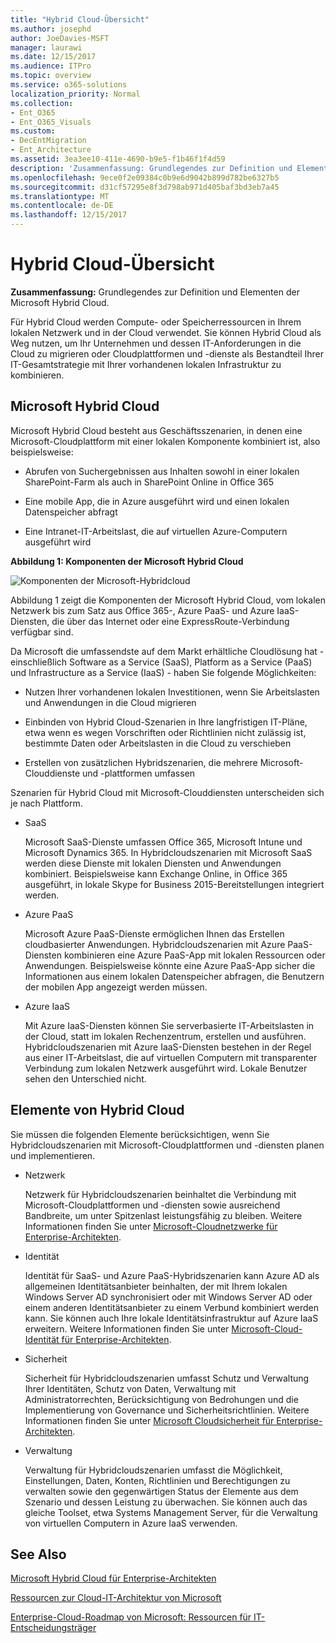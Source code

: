 ```yaml
---
title: "Hybrid Cloud-Übersicht"
ms.author: josephd
author: JoeDavies-MSFT
manager: laurawi
ms.date: 12/15/2017
ms.audience: ITPro
ms.topic: overview
ms.service: o365-solutions
localization_priority: Normal
ms.collection:
- Ent_O365
- Ent_O365_Visuals
ms.custom:
- DecEntMigration
- Ent_Architecture
ms.assetid: 3ea3ee10-411e-4690-b9e5-f1b46f1f4d59
description: 'Zusammenfassung: Grundlegendes zur Definition und Elementen der Microsoft Hybrid Cloud.'
ms.openlocfilehash: 9ece0f2e09384c0b9e6d9042b899d782be6327b5
ms.sourcegitcommit: d31cf57295e8f3d798ab971d405baf3bd3eb7a45
ms.translationtype: MT
ms.contentlocale: de-DE
ms.lasthandoff: 12/15/2017
---
```

# <a name="hybrid-cloud-overview"></a>Hybrid Cloud-Übersicht

 **Zusammenfassung:** Grundlegendes zur Definition und Elementen der Microsoft Hybrid Cloud.
  
Für Hybrid Cloud werden Compute- oder Speicherressourcen in Ihrem lokalen Netzwerk und in der Cloud verwendet. Sie können Hybrid Cloud als Weg nutzen, um Ihr Unternehmen und dessen IT-Anforderungen in die Cloud zu migrieren oder Cloudplattformen und -dienste als Bestandteil Ihrer IT-Gesamtstrategie mit Ihrer vorhandenen lokalen Infrastruktur zu kombinieren.
  
## <a name="microsoft-hybrid-cloud"></a>Microsoft Hybrid Cloud

Microsoft Hybrid Cloud besteht aus Geschäftsszenarien, in denen eine Microsoft-Cloudplattform mit einer lokalen Komponente kombiniert ist, also beispielsweise: 
  
- Abrufen von Suchergebnissen aus Inhalten sowohl in einer lokalen SharePoint-Farm als auch in SharePoint Online in Office 365
    
- Eine mobile App, die in Azure ausgeführt wird und einen lokalen Datenspeicher abfragt
    
- Eine Intranet-IT-Arbeitslast, die auf virtuellen Azure-Computern ausgeführt wird
    
**Abbildung 1: Komponenten der Microsoft Hybrid Cloud**

![Komponenten der Microsoft-Hybridcloud](images/Hybrid_Poster/MS_Hybrid_Cloud.png)
  
Abbildung 1 zeigt die Komponenten der Microsoft Hybrid Cloud, vom lokalen Netzwerk bis zum Satz aus Office 365-, Azure PaaS- und Azure IaaS-Diensten, die über das Internet oder eine ExpressRoute-Verbindung verfügbar sind.
  
Da Microsoft die umfassendste auf dem Markt erhältliche Cloudlösung hat - einschließlich Software as a Service (SaaS), Platform as a Service (PaaS) und Infrastructure as a Service (IaaS) - haben Sie folgende Möglichkeiten:
  
- Nutzen Ihrer vorhandenen lokalen Investitionen, wenn Sie Arbeitslasten und Anwendungen in die Cloud migrieren
    
- Einbinden von Hybrid Cloud-Szenarien in Ihre langfristigen IT-Pläne, etwa wenn es wegen Vorschriften oder Richtlinien nicht zulässig ist, bestimmte Daten oder Arbeitslasten in die Cloud zu verschieben
    
- Erstellen von zusätzlichen Hybridszenarien, die mehrere Microsoft-Clouddienste und -plattformen umfassen
    
Szenarien für Hybrid Cloud mit Microsoft-Clouddiensten unterscheiden sich je nach Plattform.
  
- SaaS
    
    Microsoft SaaS-Dienste umfassen Office 365, Microsoft Intune und Microsoft Dynamics 365. In Hybridcloudszenarien mit Microsoft SaaS werden diese Dienste mit lokalen Diensten und Anwendungen kombiniert. Beispielsweise kann Exchange Online, in Office 365 ausgeführt, in lokale Skype for Business 2015-Bereitstellungen integriert werden.
    
- Azure PaaS
    
    Microsoft Azure PaaS-Dienste ermöglichen Ihnen das Erstellen cloudbasierter Anwendungen. Hybridcloudszenarien mit Azure PaaS-Diensten kombinieren eine Azure PaaS-App mit lokalen Ressourcen oder Anwendungen. Beispielsweise könnte eine Azure PaaS-App sicher die Informationen aus einem lokalen Datenspeicher abfragen, die Benutzern der mobilen App angezeigt werden müssen.
    
- Azure IaaS
    
    Mit Azure IaaS-Diensten können Sie serverbasierte IT-Arbeitslasten in der Cloud, statt im lokalen Rechenzentrum, erstellen und ausführen. Hybridcloudszenarien mit Azure IaaS-Diensten bestehen in der Regel aus einer IT-Arbeitslast, die auf virtuellen Computern mit transparenter Verbindung zum lokalen Netzwerk ausgeführt wird. Lokale Benutzer sehen den Unterschied nicht.
    
## <a name="elements-of-hybrid-cloud"></a>Elemente von Hybrid Cloud

Sie müssen die folgenden Elemente berücksichtigen, wenn Sie Hybridcloudszenarien mit Microsoft-Cloudplattformen und -diensten planen und implementieren.
  
- Netzwerk
    
    Netzwerk für Hybridcloudszenarien beinhaltet die Verbindung mit Microsoft-Cloudplattformen und -diensten sowie ausreichend Bandbreite, um unter Spitzenlast leistungsfähig zu bleiben. Weitere Informationen finden Sie unter [Microsoft-Cloudnetzwerke für Enterprise-Architekten](microsoft-cloud-networking-for-enterprise-architects.md).
    
- Identität
    
    Identität für SaaS- und Azure PaaS-Hybridszenarien kann Azure AD als allgemeinen Identitätsanbieter beinhalten, der mit Ihrem lokalen Windows Server AD synchronisiert oder mit Windows Server AD oder einem anderen Identitätsanbieter zu einem Verbund kombiniert werden kann. Sie können auch Ihre lokale Identitätsinfrastruktur auf Azure IaaS erweitern. Weitere Informationen finden Sie unter [Microsoft-Cloud-Identität für Enterprise-Architekten](microsoft-cloud-identity-for-enterprise-architects.md).
    
- Sicherheit
    
    Sicherheit für Hybridcloudszenarien umfasst Schutz und Verwaltung Ihrer Identitäten, Schutz von Daten, Verwaltung mit Administratorrechten, Berücksichtigung von Bedrohungen und die Implementierung von Governance und Sicherheitsrichtlinien. Weitere Informationen finden Sie unter [Microsoft Cloudsicherheit für Enterprise-Architekten](https://technet.microsoft.com/library/dn919927.aspx#security).
    
- Verwaltung
    
    Verwaltung für Hybridcloudszenarien umfasst die Möglichkeit, Einstellungen, Daten, Konten, Richtlinien und Berechtigungen zu verwalten sowie den gegenwärtigen Status der Elemente aus dem Szenario und dessen Leistung zu überwachen. Sie können auch das gleiche Toolset, etwa Systems Management Server, für die Verwaltung von virtuellen Computern in Azure IaaS verwenden.
    
## <a name="see-also"></a>See Also

[Microsoft Hybrid Cloud für Enterprise-Architekten](microsoft-hybrid-cloud-for-enterprise-architects.md)
  
[Ressourcen zur Cloud-IT-Architektur von Microsoft](microsoft-cloud-it-architecture-resources.md)

[Enterprise-Cloud-Roadmap von Microsoft: Ressourcen für IT-Entscheidungsträger](https://sway.com/FJ2xsyWtkJc2taRD)
 


